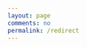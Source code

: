 ```yaml
---
layout: page
comments: no
permalink: /redirect
---
```


<!-- Lifted from https://stackoverflow.com/questions/901115/how-can-i-get-query-string-values-in-javascript -->

<script>
function getParameterByName(name, url = window.location.href) {
    name = name.replace(/[\[\]]/g, '\\$&');
    var regex = new RegExp('[?&]' + name + '(=([^&#]*)|&|#|$)'),
        results = regex.exec(url);
    if (!results) return null;
    if (!results[2]) return '';
    return decodeURIComponent(results[2].replace(/\+/g, ' '));
}


<!-- Basically I'm setting this up to work around Twitter's Mastodon ban. -->
(function(){
     var dest = getParameterByName("msearch");
     var url = "https://mastodon.social/search?q="+msearch;
     window.location = url;
}());
</script>
